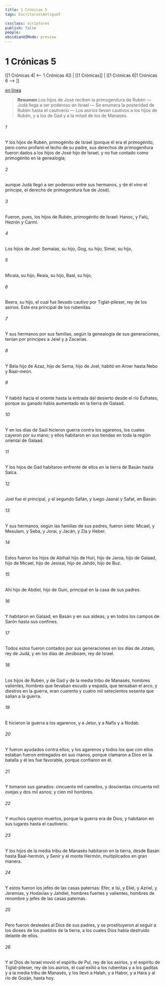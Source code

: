 ```yaml
---
title: 1 Crónicas 5
tags: Escrituras\AntiguoT

cssclass: scriptures
publish: false
people:
obsidianUIMode: preview
---
```


# 1 Crónicas 5
[[1 Crónicas 4| <-- 1 Crónicas 4]] | [[1 Crónicas]] | [[1 Crónicas 6|1 Crónicas 6 --> ]]

[en línea](https://churchofjesuschrist.org/study/scriptures/ot/1-chr/5?lang=spa)

> __Resumen__
Los hijos de José reciben la primogenitura de Rubén — Judá llega a ser poderoso en Israel — Se enumera la posteridad de Rubén hasta el cautiverio — Los asirios llevan cautivos a los hijos de Rubén, y a los de Gad y a la mitad de los de Manasés.

###### 1 
Y los hijos de Rubén, primogénito de Israel (porque él era el primogénito, pero como profanó el lecho de su padre, sus derechos de primogenitura fueron dados a los hijos de José hijo de Israel, y no fue contado como primogénito en la genealogía;

###### 2 
aunque Judá llegó a ser poderoso entre sus hermanos, y de él vino el príncipe, el derecho de primogenitura fue de José).

###### 3 
Fueron, pues, los hijos de Rubén, primogénito de Israel: Hanoc, y Falú, Hezrón y Carmi.

###### 4 
Los hijos de Joel: Semaías, su hijo, Gog, su hijo, Simei, su hijo,

###### 5 
Micaía, su hijo, Reaía, su hijo, Baal, su hijo,

###### 6 
Beera, su hijo, el cual fue llevado cautivo por Tiglat-pileser, rey de los asirios. Este era principal de los rubenitas.

###### 7 
Y sus hermanos por sus familias, según la genealogía de sus generaciones, tenían por príncipes a Jeiel y a Zacarías.

###### 8 
Y Bela hijo de Azaz, hijo de Sema, hijo de Joel, habitó en Aroer hasta Nebo y Baal-meón.

###### 9 
Y habitó hacia el oriente hasta la entrada del desierto desde el río Éufrates, porque su ganado había aumentado en la tierra de Galaad.

###### 10 
Y en los días de Saúl hicieron guerra contra los agarenos, los cuales cayeron por su mano; y ellos habitaron en sus tiendas en toda la región oriental de Galaad.

###### 11 
Y los hijos de Gad habitaron enfrente de ellos en la tierra de Basán hasta Salca.

###### 12 
Joel fue el principal, y el segundo Safán, y luego Jaanai y Safat, en Basán.

###### 13 
Y sus hermanos, según las familias de sus padres, fueron siete: Micael, y Mesulam, y Seba, y Jorai, y Jacán, y Zía y Heber.

###### 14 
Estos fueron los hijos de Abihail hijo de Huri, hijo de Jaroa, hijo de Galaad, hijo de Micael, hijo de Jesisai, hijo de Jahdo, hijo de Buz.

###### 15 
Ahí hijo de Abdiel, hijo de Guni, principal en la casa de sus padres.

###### 16 
Y habitaron en Galaad, en Basán y en sus aldeas, y en todos los campos de Sarón hasta sus confines.

###### 17 
Todos estos fueron contados por sus generaciones en los días de Jotam, rey de Judá, y en los días de Jeroboam, rey de Israel.

###### 18 
Los hijos de Rubén, y de Gad y de la media tribu de Manasés, hombres valientes, hombres que llevaban escudo y espada, que tensaban el arco, y diestros en la guerra, eran cuarenta y cuatro mil setecientos sesenta que salían a la guerra.

###### 19 
E hicieron la guerra a los agarenos, y a Jetur, y a Nafis y a Nodab.

###### 20 
Y fueron ayudados contra ellos; y los agarenos y todos los que con ellos estaban fueron entregados en sus manos, porque clamaron a Dios en la batalla y él les fue favorable, porque confiaron en él.

###### 21 
Y tomaron sus ganados: cincuenta mil camellos, y doscientas cincuenta mil ovejas y dos mil asnos; y cien mil hombres.

###### 22 
Y muchos cayeron muertos, porque la guerra era de Dios; y habitaron en sus lugares hasta el cautiverio.

###### 23 
Y los hijos de la media tribu de Manasés habitaron en la tierra, desde Basán hasta Baal-hermón, y Senir y el monte Hermón, multiplicados en gran manera.

###### 24 
Y estos fueron los jefes de las casas paternas: Efer, e Isi, y Eliel, y Azriel, y Jeremías, y Hodavías y Jahdiel, hombres fuertes y valientes, hombres de renombre y jefes de las casas paternas.

###### 25 
Pero fueron desleales al Dios de sus padres, y se prostituyeron al seguir a los dioses de los pueblos de la tierra, a los cuales Dios había destruido delante de ellos.

###### 26 
Y el Dios de Israel movió el espíritu de Pul, rey de los asirios, y el espíritu de Tiglat-pileser, rey de los asirios, el cual exilió a los rubenitas y a los gaditas y a la media tribu de Manasés, y los llevó a Halah, y a Habor, y a Hara y al río de Gozán, hasta hoy.

